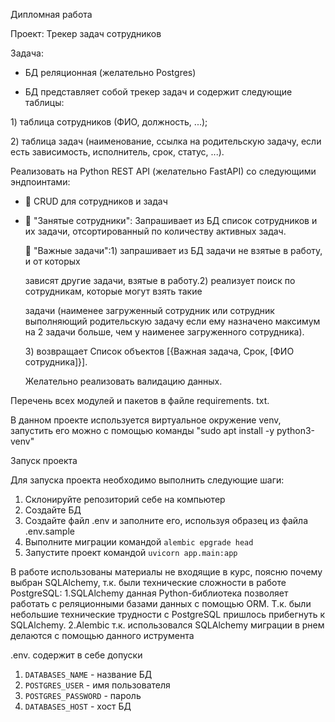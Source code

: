 Дипломная работа

Проект: Трекер задач сотрудников

Задача:
- БД реляционная (желательно Postgres)

- БД представляет собой трекер задач и содержит следующие таблицы:

1) таблица сотрудников (ФИО, должность, ...);

2) таблица задач (наименование, ссылка на родительскую задачу, если есть зависимость, исполнитель, срок, статус, ...).

Реализовать на Python REST API (желательно FastAPI) со следующими эндпоинтами:

-  CRUD для сотрудников и задач
-  "Занятые сотрудники": Запрашивает из БД список сотрудников и их задачи, отсортированный по количеству активных задач.
    
     "Важные задачи":1) запрашивает из БД задачи не взятые в работу, и от которых
    
    зависят другие задачи, взятые в работу.2) реализует поиск по сотрудникам, которые могут взять такие
    
    задачи (наименее загруженный сотрудник или сотрудник выполняющий родительскую задачу если ему назначено максимум на 2 задачи больше, чем у наименее загруженного сотрудника).
    
    3) возвращает Список объектов [{Важная задача, Срок, [ФИО сотрудника]}].
    
    Желательно реализовать валидацию данных.




Перечень всех модулей и пакетов в файле requirements. txt.

В данном проекте используется виртуальное окружение venv, запустить его можно с помощью команды "sudo apt install -y python3-venv"



Запуск проекта

Для запуска проекта необходимо выполнить следующие шаги:
1. Cклонируйте репозиторий себе на компьютер
2. Создайте БД
3. Создайте файл .env и заполните его, используя образец из файла .env.sample
4. Выполните миграции командой `alembic epgrade head`
5. Запустите проект командой `uvicorn app.main:app`

В работе использованы материалы не входящие в курс, поясню почему выбран SQLAlchemy, т.к. были технические сложности в работе PostgreSQL:
1.SQLAlchemy данная Python-библиотека позволяет работать с реляционными базами данных с помощью ORM. Т.к. были небольшие технические трудности с PostgreSQL пришлось прибегнуть к SQLAlchemy.
2.Alembic т.к. использовался SQLAlchemy миграции в рнем делаются с помощью данного иструмента

.env. содержит в себе допуски

1. `DATABASES_NAME` - название БД
2. `POSTGRES_USER` - имя пользователя
3. `POSTGRES_PASSWORD` - пароль
4. `DATABASES_HOST` - хост БД


